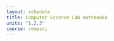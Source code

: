 ```yaml
---
layout: schedule
title: Computer Science Lab Notebookk
units: "1,2,3"
course: compsci
---
```


<link rel = "stylesheet" href="index.css">
